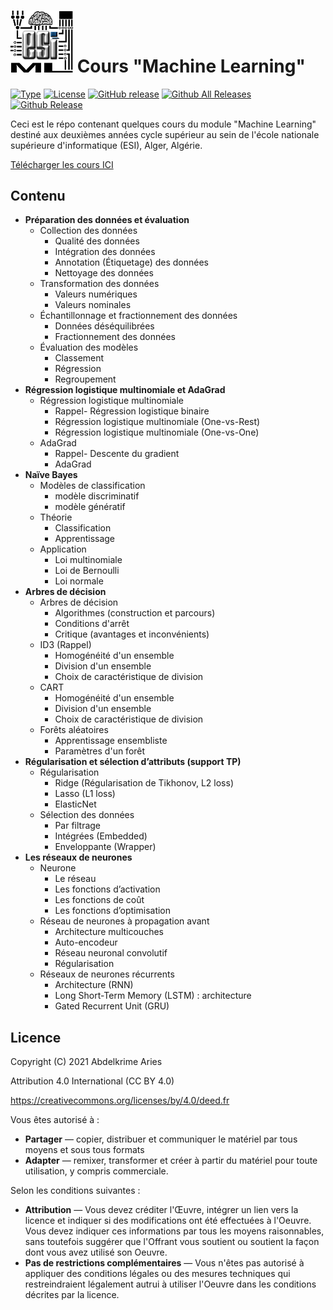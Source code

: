 # <img src="img/esi.ml-logo.png" width=100px> Cours "Machine Learning"


[![Type](https://img.shields.io/badge/Type-Cours-0014A8.svg?style=flat)](https://github.com/projeduc/ESI_2CS_ML)
[![License](https://img.shields.io/badge/Licence-CC--BY_4.0-0014A8.svg?style=flat)](https://creativecommons.org/licenses/by/4.0/deed.fr)
[![GitHub release](https://img.shields.io/github/release/projeduc/ESI_2CS_ML.svg)](https://github.com/projeduc/ESI_2CS_ML/releases)
[![Github All Releases](https://img.shields.io/github/downloads/projeduc/ESI_2CS_ML/total.svg)](https://github.com/projeduc/ESI_2CS_ML/releases)
[![Github Release](https://img.shields.io/github/downloads/projeduc/ESI_2CS_ML/latest/total.svg)](https://github.com/projeduc/ESI_2CS_ML/releases/latest)

Ceci est le répo contenant quelques cours du module "Machine Learning" destiné aux deuxièmes années cycle supérieur au sein de l'école nationale supérieure d'informatique (ESI), Alger, Algérie.

[Télécharger les cours ICI](https://github.com/projeduc/ESI_2CS_ML/releases/latest)

## Contenu

- **Préparation des données et évaluation**
    - Collection des données
        - Qualité des données
        - Intégration des données
        - Annotation (Étiquetage) des données
        - Nettoyage des données
    - Transformation des données
        - Valeurs numériques
        - Valeurs nominales
    - Échantillonnage et fractionnement des données
        - Données déséquilibrées
        - Fractionnement des données
    - Évaluation des modèles
        - Classement
        - Régression
        - Regroupement
- **Régression logistique multinomiale et AdaGrad**
    - Régression logistique multinomiale
        - Rappel- Régression logistique binaire
        - Régression logistique multinomiale (One-vs-Rest)
        - Régression logistique multinomiale (One-vs-One)
    - AdaGrad
        - Rappel- Descente du gradient
        - AdaGrad
- **Naı̈ve Bayes**
    - Modèles de classification
        - modèle discriminatif
        - modèle génératif
    - Théorie
        - Classification
        - Apprentissage
    - Application
        - Loi multinomiale
        - Loi de Bernoulli
        - Loi normale
- **Arbres de décision**
    - Arbres de décision
        - Algorithmes (construction et parcours)
        - Conditions d'arrêt
        - Critique (avantages et inconvénients)
    - ID3 (Rappel)
        - Homogénéité d'un ensemble
        - Division d'un ensemble
        - Choix de caractéristique de division
    - CART
        - Homogénéité d'un ensemble
        - Division d'un ensemble
        - Choix de caractéristique de division
    - Forêts aléatoires
        - Apprentissage ensembliste
        - Paramètres d'un forêt
- **Régularisation et sélection d’attributs (support TP)**
    - Régularisation
        - Ridge (Régularisation de Tikhonov, L2 loss)
        - Lasso (L1 loss)
        - ElasticNet
    - Sélection des données
        - Par filtrage
        - Intégrées (Embedded)
        - Enveloppante (Wrapper)
- **Les réseaux de neurones**
    - Neurone
        - Le réseau
        - Les fonctions d’activation
        - Les fonctions de coût
        - Les fonctions d’optimisation
    - Réseau de neurones à propagation avant
        - Architecture multicouches
        - Auto-encodeur
        - Réseau neuronal convolutif
        - Régularisation
    - Réseaux de neurones récurrents
        - Architecture (RNN)
        - Long Short-Term Memory (LSTM) : architecture
        - Gated Recurrent Unit (GRU)



## Licence

Copyright (C) 2021  Abdelkrime Aries


Attribution 4.0 International (CC BY 4.0)

https://creativecommons.org/licenses/by/4.0/deed.fr

Vous êtes autorisé à :
- **Partager** — copier, distribuer et communiquer le matériel par tous moyens et sous tous formats
- **Adapter** — remixer, transformer et créer à partir du matériel pour toute utilisation, y compris commerciale.

Selon les conditions suivantes :
- **Attribution** — Vous devez créditer l'Œuvre, intégrer un lien vers la licence et indiquer si des modifications ont été effectuées à l'Oeuvre. Vous devez indiquer ces informations par tous les moyens raisonnables, sans toutefois suggérer que l'Offrant vous soutient ou soutient la façon dont vous avez utilisé son Oeuvre.
- **Pas de restrictions complémentaires** — Vous n'êtes pas autorisé à appliquer des conditions légales ou des mesures techniques qui restreindraient légalement autrui à utiliser l'Oeuvre dans les conditions décrites par la licence.
